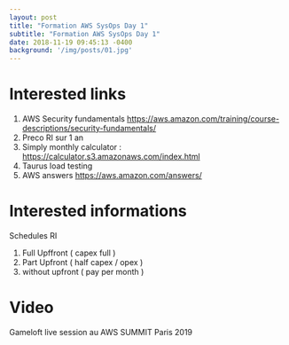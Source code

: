 ```yaml
---
layout: post
title: "Formation AWS SysOps Day 1"
subtitle: "Formation AWS SysOps Day 1"
date: 2018-11-19 09:45:13 -0400
background: '/img/posts/01.jpg'
---
```


# Interested links

 1. AWS Security fundamentals https://aws.amazon.com/training/course-descriptions/security-fundamentals/ 
 2. Preco RI sur 1 an
 3. Simply monthly calculator : https://calculator.s3.amazonaws.com/index.html
 4. Taurus load testing 
 5. AWS answers https://aws.amazon.com/answers/    

# Interested informations

Schedules RI
 1. Full Upffront ( capex full )
 2. Part Upfront ( half capex / opex )
 3. without upfront ( pay per month )

# Video
Gameloft live session au AWS SUMMIT Paris 2019



